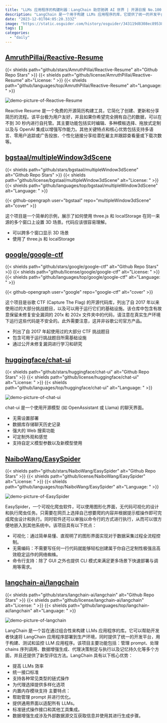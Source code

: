 ```yaml
---
title: "LLMs 应用程序的构建利器：LangChain 助您驰骋 AI 世界 | 开源日报 No.100"
description: "LangChain 是一个用于构建 LLMs 应用程序的库，它提供了统一的开发平台，帮助开发者快速部署 LangChain 应用程序到生产环境。LangChain 的主要功能包括管理 prompt、处理 chains 序列调用、数据增强生成、代理决策制定与执行以及记忆持久化。它具有提高 LLMs 效率、统一接口标准、支持各种链式操作、提供多样化的代理选择以及内置内存模块支持等核心优势。LangChain 还具有帮助管理 prompt、提供通用界面、与标准链式操作接口和其他工具集成以及与外部数据源交互生成数据增强的主要特点。"
date: "2023-12-01T04:05:20.333Z"
image: "https://static.osguider.com/history/osguider/343119d8308ec89538ad9b3e8f7cd184.png"
tags: []
categories:
  - "daily"
---
```


## [AmruthPillai/Reactive-Resume](https://github.com/AmruthPillai/Reactive-Resume)

{{< shields path="github/stars/AmruthPillai/Reactive-Resume" alt="Github Repo Stars" >}} {{< shields path="github/license/AmruthPillai/Reactive-Resume" alt="License: " >}} {{< shields path="github/languages/top/AmruthPillai/Reactive-Resume" alt="Language: " >}}

![demo-picture-of-Reactive-Resume](https://static.osguider.com/history/osguider/34c56633ee767f7d916a30086d60fe4a.jpeg)

Reactive Resume 是一个免费的开源简历构建工具，它简化了创建、更新和分享简历的流程。该平台极为用户友好，并且如果你希望完全拥有自己的数据，可以在不到 30 秒内进行自托管。其主要功能包括实时编辑、多种模板选择、拖放式定制以及与 OpenAI 集成以增强写作能力。其他关键特点和核心优势包括支持多语言、零用户追踪或广告投放、个性化链接分享给潜在雇主并跟踪查看量或下载次数等。

## [bgstaal/multipleWindow3dScene](https://github.com/bgstaal/multipleWindow3dScene)

{{< shields path="github/stars/bgstaal/multipleWindow3dScene" alt="Github Repo Stars" >}} {{< shields path="github/license/bgstaal/multipleWindow3dScene" alt="License: " >}} {{< shields path="github/languages/top/bgstaal/multipleWindow3dScene" alt="Language: " >}}

{{< github-opengraph user="bgstaal" repo="multipleWindow3dScene" alt="cover" >}}

这个项目是一个简单的示例，展示了如何使用 three.js 和 localStorage 在同一来源的多个窗口上设置 3D 场景。代码应该很容易理解。

- 可以跨多个窗口显示 3D 场景
- 使用了 three.js 和 localStorage

## [google/google-ctf](https://github.com/google/google-ctf)

{{< shields path="github/stars/google/google-ctf" alt="Github Repo Stars" >}} {{< shields path="github/license/google/google-ctf" alt="License: " >}} {{< shields path="github/languages/top/google/google-ctf" alt="Language: " >}}

{{< github-opengraph user="google" repo="google-ctf" alt="cover" >}}

这个项目是谷歌 CTF (Capture The Flag) 的开源代码库，列出了自 2017 年以来使用过的大部分挑战题目，以及可以用于运行它们的基础设施。该仓库中包含有故意保留未修复安全漏洞的 201x 和 202x 文件夹中的代码，请注意在真实生产环境下运行这些代码是不安全的。此外需要注意，这并非谷歌公司官方产品。

- 列出了自 2017 年起使用过的大部分 CTF 挑战题目
- 包含可用于运行挑战题目所需基础设施
- 通过公开未修复漏洞进行学习和研究

## [huggingface/chat-ui](https://github.com/huggingface/chat-ui)

{{< shields path="github/stars/huggingface/chat-ui" alt="Github Repo Stars" >}} {{< shields path="github/license/huggingface/chat-ui" alt="License: " >}} {{< shields path="github/languages/top/huggingface/chat-ui" alt="Language: " >}}

![demo-picture-of-chat-ui](https://static.osguider.com/history/osguider/33b6081dd80221f660e602419dd97b91.png)

chat-ui 是一个使用开源模型 (如 OpenAssistant 或 Llama) 的聊天界面。

- 无需设置部署
- 数据库存储聊天历史记录
- 强大的 Web 搜索功能
- 可定制外观和感觉
- 支持自定义模型参数以及新模型使用

## [NaiboWang/EasySpider](https://github.com/NaiboWang/EasySpider)

{{< shields path="github/stars/NaiboWang/EasySpider" alt="Github Repo Stars" >}} {{< shields path="github/license/NaiboWang/EasySpider" alt="License: " >}} {{< shields path="github/languages/top/NaiboWang/EasySpider" alt="Language: " >}}

![demo-picture-of-EasySpider](https://static.osguider.com/history/2023/e18e6ed5e6c8a83a72e4cbfba76c6c3a.png)

EasySpider，一个可视化爬虫软件，可以使用图形化界面，无代码可视化的设计和执行爬虫任务。只需要在网页上选择自己想要爬的内容并根据提示框操作即可完成爬虫设计和执行。同时软件还可以单独以命令行的方式进行执行，从而可以很方便地嵌入到其他系统中。该项目具有以下优点：

- 可视化：通过简单易懂、直观明了的图形界面实现对于数据采集过程全流程控制。
- 无需编码：不需要写任何一行代码就能够轻松创建属于你自己定制性极强且高效稳定运作的网络蜘蛛。
- 命令行支持：除了 GUI 之外也提供 CLI 模式来满足更多场景下快速部署与调用等需求。

## [langchain-ai/langchain](https://github.com/langchain-ai/langchain)

{{< shields path="github/stars/langchain-ai/langchain" alt="Github Repo Stars" >}} {{< shields path="github/license/langchain-ai/langchain" alt="License: " >}} {{< shields path="github/languages/top/langchain-ai/langchain" alt="Language: " >}}

![demo-picture-of-langchain](https://static.osguider.com/history/2023/5ddb3c5ee70716a9a4c795d8da4ed750.png)

LangChain 是一个旨在通过组合性来构建 LLMs 应用程序的库。它可以帮助开发者快速将 LangChain 应用程序部署到生产环境，同时提供了统一的开发平台，用于构建、测试和监控 LLM 应用程序。该项目主要功能包括：管理 prompt、处理 chains 序列调用、数据增强生成、代理决策制定与执行以及记忆持久化等多个方面，并且还提供了新型评估方法。LangChain 具有以下核心优势：

- 提高 LLMs 效率
- 统一接口标准
- 支持各种常见类型的链式操作
- 为代理选择提供多样化选项
- 内置内存模块支持
主要特点：
- 帮助管理 prompt 并进行优化。
- 提供通用界面以适配所有 LLMs。
- 标准链式操作接口和其他工具集成。
- 数据增强生成涉及外部数据源交互获取信息并使用其进行生成步骤。

